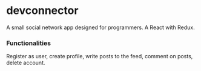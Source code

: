 # devconnector

A small social network app designed for programmers. A React with Redux.

### Functionalities
Register as user, create profile, write posts to the feed, comment on posts, delete account.
